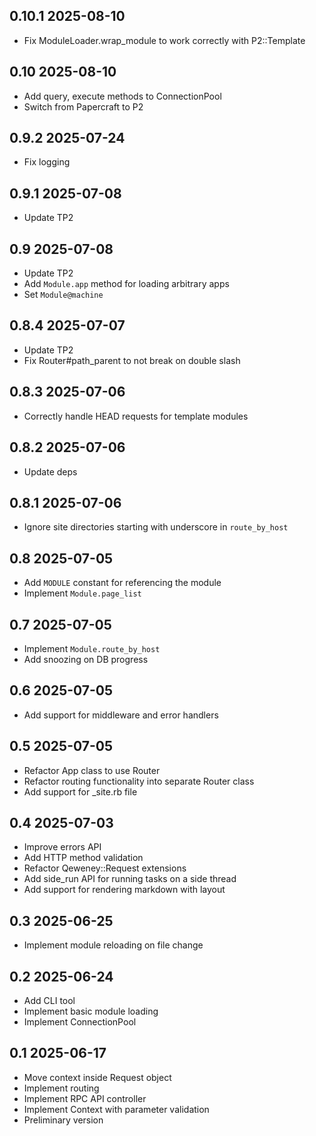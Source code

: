 ## 0.10.1 2025-08-10

- Fix ModuleLoader.wrap_module to work correctly with P2::Template

## 0.10 2025-08-10

- Add query, execute methods to ConnectionPool
- Switch from Papercraft to P2

## 0.9.2 2025-07-24

- Fix logging

## 0.9.1 2025-07-08

- Update TP2

## 0.9 2025-07-08

- Update TP2
- Add `Module.app` method for loading arbitrary apps
- Set `Module@machine`

## 0.8.4 2025-07-07

- Update TP2
- Fix Router#path_parent to not break on double slash

## 0.8.3 2025-07-06

- Correctly handle HEAD requests for template modules

## 0.8.2 2025-07-06

- Update deps

## 0.8.1 2025-07-06

- Ignore site directories starting with underscore in `route_by_host`

## 0.8 2025-07-05

- Add `MODULE` constant for referencing the module
- Implement `Module.page_list`

## 0.7 2025-07-05

- Implement `Module.route_by_host`
- Add snoozing on DB progress

## 0.6 2025-07-05

- Add support for middleware and error handlers

## 0.5 2025-07-05

- Refactor App class to use Router
- Refactor routing functionality into separate Router class
- Add support for _site.rb file

## 0.4 2025-07-03

- Improve errors API
- Add HTTP method validation
- Refactor Qeweney::Request extensions
- Add side_run API for running tasks on a side thread
- Add support for rendering markdown with layout

## 0.3 2025-06-25

- Implement module reloading on file change

## 0.2 2025-06-24

- Add CLI tool
- Implement basic module loading
- Implement ConnectionPool

## 0.1 2025-06-17

- Move context inside Request object
- Implement routing
- Implement RPC API controller
- Implement Context with parameter validation
- Preliminary version
